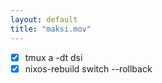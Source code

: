 ```yaml
---
layout: default
title: "maksi.mov"
---
```


- [x] tmux a -dt dsi
- [x] nixos-rebuild switch --rollback
